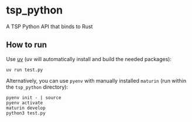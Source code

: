 # tsp_python

A TSP Python API that binds to Rust

## How to run

Use [uv](https://docs.astral.sh/uv/) (uv will automatically install and build the needed packages):
```
uv run test.py
```

Alternatively, you can use `pyenv` with manually installed `maturin` (run within the `tsp_python` directory):
```
pyenv init - | source
pyenv activate 
maturin develop
python3 test.py
```
